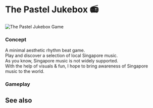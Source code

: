# The Pastel Jukebox :radio:
![The Pastel Jukebox Game](/)
### Concept 
A minimal aesthetic rhythm beat game. <br>
Play and discover a selection of local Singapore music. <br>
As you know, Singapore music is not widely supported. <br>
With the help of visuals & fun, I hope to bring awareness of Singapore music to the world.</p>


### Gameplay 


## See also 